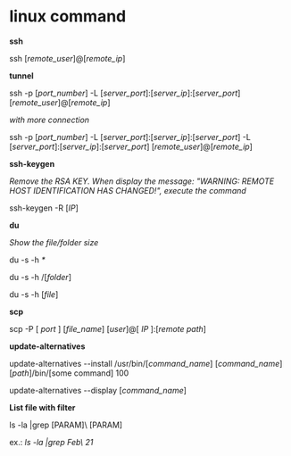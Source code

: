# linux command

**ssh**

  ssh [_remote_user_]@[_remote_ip_]

**tunnel**

  ssh -p [_port_number_] -L [_server_port_]:[_server_ip_]:[_server_port_] [_remote_user_]@[_remote_ip_]

  *with more connection*
  
  ssh -p [_port_number_] -L [_server_port_]:[_server_ip_]:[_server_port_] -L [_server_port_]:[_server_ip_]:[_server_port_] [_remote_user_]@[_remote_ip_]
  
**ssh-keygen**

*Remove the RSA KEY. When display the message: "WARNING: REMOTE HOST IDENTIFICATION HAS CHANGED!", execute the command*

  ssh-keygen -R [_IP_]
  
**du**

*Show the file/folder size*

  du -s -h _*_
  
  du -s -h /[_folder_]
  
  du -s -h [_file_]

**scp**

  scp -P [ _port_ ] [_file_name_] [_user_]@[ _IP_ ]:[_remote path_]
  
**update-alternatives**

  update-alternatives --install /usr/bin/[_command_name_] [_command_name_] [_path_]/bin/[some command] 100
  
  update-alternatives --display [_command_name_]

**List file with filter**

ls -la |grep [PARAM]\ [PARAM]

ex.: _ls -la |grep Feb\ 21_
